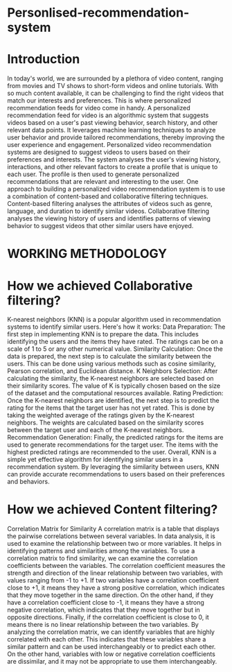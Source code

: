 # Personlised-recommendation-system
# Introduction

In today's world, we are surrounded by a plethora of video content, ranging from movies
and TV shows to short-form videos and online tutorials. With so much content available, it can be
challenging to find the right videos that match our interests and preferences. This is where
personalized recommendation feeds for video come in handy.
A personalized recommendation feed for video is an algorithmic system that suggests
videos based on a user's past viewing behavior, search history, and other relevant data points. It
leverages machine learning techniques to analyze user behavior and provide tailored
recommendations, thereby improving the user experience and engagement.
Personalized video recommendation systems are designed to suggest videos to users based
on their preferences and interests. The system analyses the user's viewing history, interactions, and
other relevant factors to create a profile that is unique to each user. The profile is then used to
generate personalized recommendations that are relevant and interesting to the user.
One approach to building a personalized video recommendation system is to use a
combination of content-based and collaborative filtering techniques. Content-based filtering
analyses the attributes of videos such as genre, language, and duration to identify similar videos.
Collaborative filtering analyses the viewing history of users and identifies patterns of viewing
behavior to suggest videos that other similar users have enjoyed.

# WORKING METHODOLOGY

# How we achieved Collaborative filtering?
K-nearest neighbors (KNN) is a popular algorithm used in recommendation systems to
identify similar users. Here's how it works:
Data Preparation: The first step in implementing KNN is to prepare the data. This includes
identifying the users and the items they have rated. The ratings can be on a scale of 1 to 5 or any
other numerical value.
Similarity Calculation: Once the data is prepared, the next step is to calculate the similarity
between the users. This can be done using various methods such as cosine similarity, Pearson
correlation, and Euclidean distance.
K Neighbors Selection: After calculating the similarity, the K-nearest neighbors are
selected based on their similarity scores. The value of K is typically chosen based on the size of
the dataset and the computational resources available.
Rating Prediction: Once the K-nearest neighbors are identified, the next step is to predict
the rating for the items that the target user has not yet rated. This is done by taking the weighted
average of the ratings given by the K-nearest neighbors. The weights are calculated based on the
similarity scores between the target user and each of the K-nearest neighbors.
Recommendation Generation: Finally, the predicted ratings for the items are used to
generate recommendations for the target user. The items with the highest predicted ratings are
recommended to the user.
Overall, KNN is a simple yet effective algorithm for identifying similar users in a
recommendation system. By leveraging the similarity between users, KNN can provide accurate
recommendations to users based on their preferences and behaviors.

# How we achieved Content filtering?

Correlation Matrix for Similarity
A correlation matrix is a table that displays the pairwise correlations between several
variables. In data analysis, it is used to examine the relationship between two or more variables. It
helps in identifying patterns and similarities among the variables.
To use a correlation matrix to find similarity, we can examine the correlation coefficients
between the variables. The correlation coefficient measures the strength and direction of the linear
relationship between two variables, with values ranging from -1 to +1.
If two variables have a correlation coefficient close to +1, it means they have a strong positive
correlation, which indicates that they move together in the same direction. On the other hand, if
they have a correlation coefficient close to -1, it means they have a strong negative correlation,
which indicates that they move together but in opposite directions. Finally, if the correlation
coefficient is close to 0, it means there is no linear relationship between the two variables.
By analyzing the correlation matrix, we can identify variables that are highly correlated
with each other. This indicates that these variables share a similar pattern and can be used
interchangeably or to predict each other. On the other hand, variables with low or negative
correlation coefficients are dissimilar, and it may not be appropriate to use them interchangeably.
